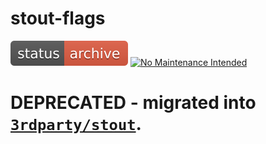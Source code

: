 # stout-flags

[![status: archive](https://github.com/GIScience/badges/raw/master/status/archive.svg)](https://github.com/GIScience/badges#archive) [![No Maintenance Intended](http://unmaintained.tech/badge.svg)](http://unmaintained.tech/)

# DEPRECATED - migrated into [`3rdparty/stout`](https://github.com/3rdparty/stout).
